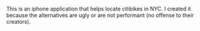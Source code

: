 This is an iphone application that helps locate citibikes in NYC. I created it because the alternatives are ugly or are not performant (no offense to their creators).

